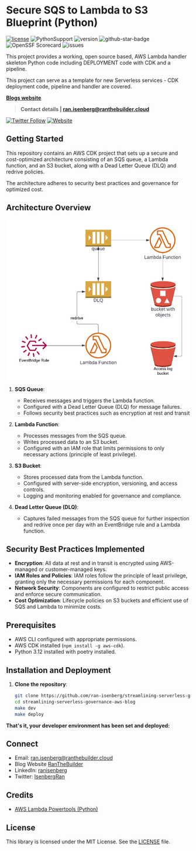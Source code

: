
# Secure SQS to Lambda to S3 Blueprint (Python)

[![license](https://img.shields.io/github/license/ran-isenberg/streamlining-serverless-governance-aws-blog)](https://github.com/ran-isenberg/streamlining-serverless-governance-aws-blog/blob/master/LICENSE)
![PythonSupport](https://img.shields.io/static/v1?label=python&message=3.12&color=blue?style=flat-square&logo=python)
![version](https://img.shields.io/github/v/release/ran-isenberg/streamlining-serverless-governance-aws-blog)
![github-star-badge](https://img.shields.io/github/stars/ran-isenberg/streamlining-serverless-governance-aws-blog.svg?style=social)
![OpenSSF Scorecard](https://api.securityscorecards.dev/projects/github.com/ran-isenberg/streamlining-serverless-governance-aws-blog/badge)
![issues](https://img.shields.io/github/issues/ran-isenberg/streamlining-serverless-governance-aws-blog)

This project provides a working, open source based, AWS Lambda handler skeleton Python code including DEPLOYMENT code with CDK and a pipeline.

This project can serve as a template for new Serverless services - CDK deployment code, pipeline and handler are covered.

**[Blogs website](https://www.ranthebuilder.cloud)**
> **Contact details | ran.isenberg@ranthebuilder.cloud**

[![Twitter Follow](https://img.shields.io/twitter/follow/IsenbergRan?label=Follow&style=social)](https://twitter.com/IsenbergRan)
[![Website](https://img.shields.io/badge/Website-www.ranthebuilder.cloud-blue)](https://www.ranthebuilder.cloud/)

## Getting Started


This repository contains an AWS CDK project that sets up a secure and cost-optimized architecture consisting of an SQS queue, a Lambda function, and an S3 bucket, along with a Dead Letter Queue (DLQ) and redrive policies.

The architecture adheres to security best practices and governance for optimized cost.

## Architecture Overview

<p align="center">
  <img src="design.png"/>
</p>


1. **SQS Queue**:
   - Receives messages and triggers the Lambda function.
   - Configured with a Dead Letter Queue (DLQ) for message failures.
   - Follows security best practices such as encryption at rest and transit

2. **Lambda Function**:
   - Processes messages from the SQS queue.
   - Writes processed data to an S3 bucket.
   - Configured with an IAM role that limits permissions to only necessary actions (principle of least privilege).

3. **S3 Bucket**:
   - Stores processed data from the Lambda function.
   - Configured with server-side encryption, versioning, and access controls.
   - Logging and monitoring enabled for governance and compliance.

4. **Dead Letter Queue (DLQ)**:
   - Captures failed messages from the SQS queue for further inspection and redrive once per day with an EventBridge rule and a Lambda function.

## Security Best Practices Implemented

- **Encryption**: All data at rest and in transit is encrypted using AWS-managed or customer-managed keys.
- **IAM Roles and Policies**: IAM roles follow the principle of least privilege, granting only the necessary permissions for each component.
- **Network Security**: Components are configured to restrict public access and enforce secure communication.
- **Cost Optimization**: Lifecycle policies on S3 buckets and efficient use of SQS and Lambda to minimize costs.

## Prerequisites

- AWS CLI configured with appropriate permissions.
- AWS CDK installed (`npm install -g aws-cdk`).
- Python 3.12 installed with poetry installed.

## Installation and Deployment

1. **Clone the repository**:
   ```bash
   git clone https://github.com/ran-isenberg/streamlining-serverless-governance-aws-blog.git
   cd streamlining-serverless-governance-aws-blog
   make dev
   make deploy

**That's it, your developer environment has been set and deployed:**


## Connect
* Email: [ran.isenberg@ranthebuilder.cloud](mailto:ran.isenberg@ranthebuilder.cloud)
* Blog Website [RanTheBuilder](https://www.ranthebuilder.cloud)
* LinkedIn: [ranisenberg](https://www.linkedin.com/in/ranisenberg/)
* Twitter: [IsenbergRan](https://twitter.com/IsenbergRan)

## Credits
* [AWS Lambda Powertools (Python)](https://github.com/aws-powertools/powertools-lambda-python)

## License
This library is licensed under the MIT License. See the [LICENSE](https://github.com/ran-isenberg/streamlining-serverless-governance-aws-blog/blob/main/LICENSE) file.
